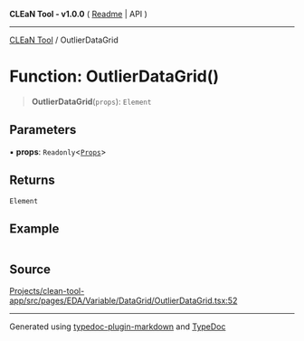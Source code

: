 **CLEaN Tool - v1.0.0** ( [Readme](../README.md) \| API )

***

[CLEaN Tool](../exports.md) / OutlierDataGrid

# Function: OutlierDataGrid()

> **OutlierDataGrid**(`props`): `Element`

## Parameters

▪ **props**: `Readonly`\<[`Props`](../private/interfaces/Props.md)\>

## Returns

`Element`

## Example

```ts

```

## Source

[Projects/clean-tool-app/src/pages/EDA/Variable/DataGrid/OutlierDataGrid.tsx:52](https://github.com/yuckyh/clean-tool-app/)

***

Generated using [typedoc-plugin-markdown](https://www.npmjs.com/package/typedoc-plugin-markdown) and [TypeDoc](https://typedoc.org/)
